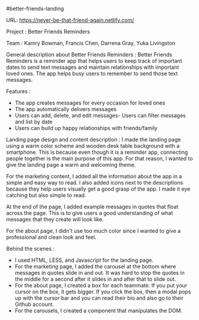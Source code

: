 #better-friends-landing

URL: https://never-be-that-friend-again.netlify.com/

Project : Better Friends Reminders 

Team : Kamry Bowman, Francis Chen, Darrena Gray, Yuka Livingston

General description about Better Friends Reminders :
Better Friends Reminders is a reminder app that helps users to keep track of important dates to send text messages and maintain relationships with important loved ones. The app helps busy users to remember to send those text messages.

Features :
- The app creates messages for every occasion for loved ones
- The app automatically delivers messages 
- Users can add, delete, and edit messages- Users can filter messages and list by date
- Users can build up happy relationships with friends/family
 
Landing page design and content description :
I made the landing page using a warm color scheme and wooden desk table background with a smartphone. This is because even though it is a reminder app, connecting people together is the main purpose of this app. For that reason, I wanted to give the landing page a warm and welcoming theme.

For the marketing content, I added all the information about the app in a simple and easy way to read. I also added icons next to the descriptions because they help users visually get a good grasp of the app. I made it eye catching but also simple to read. 

At the end of the page, I added example messages in quotes that float across the page. This is to give users a good understanding of what messages that they create will look like. 

For the about page, I didn't use too much color since I wanted to give a professional and clean look and feel. 

Behind the scenes :
- I used HTML, LESS, and Javascript for the landing page.
- For the marketing page, I added the carousel at the bottom where messages in quotes slide in and out. It was hard to stop the quotes in the middle for a second after it slides in and after that to slide out.
- For the about page, I created a box for each teammate. If you put your cursor on the box, it gets bigger. If you click the box, then a modal pops up with the cursor bar and you can read their bio and also go to their Github account. 
- For the carousels, I created a component that manipulates the DOM.

